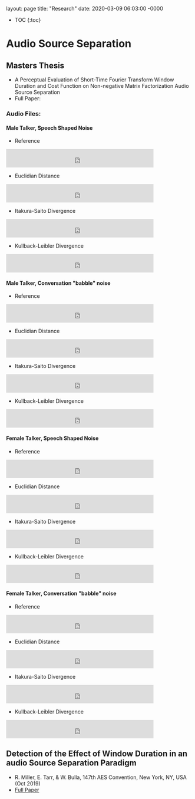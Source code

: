 layout: page
title: "Research"
date: 2020-03-09 06:03:00 -0000

* TOC
{:toc}

# Audio Source Separation
## Masters Thesis
  * A Perceptual Evaluation of Short-Time Fourier Transform Window Duration and Cost Function on Non-negative Matrix Factorization Audio Source Separation
  * Full Paper:

### Audio Files:
#### Male Talker, Speech Shaped Noise
  * Reference
  <iframe
   frameborder="0"
   width="400"
   height="50"
   src="https://drive.google.com/file/d/1jAxU62o3mrkOHjJ_eofzAojAWD1bbHEv/preview?usp=sharing">
  </iframe>


  * Euclidian Distance
  <iframe
   frameborder="0"
   width="400"
   height="50"
   src="https://drive.google.com/file/d/1pY11312ztj0FaYW618qBnsZEOUJpqc2g/preview?usp=sharing">
  </iframe>
  
  
  * Itakura-Saito Divergence
  <iframe
   frameborder="0"
   width="400"
   height="50"
   src="https://drive.google.com/file/d/1fCR-2wMYAzYr9NM_hgNmKlFNHNdetN_9/preview?usp=sharing">
  </iframe>
  
  
  * Kullback-Leibler Divergence
  <iframe
   frameborder="0"
   width="400"
   height="50"
   src="https://drive.google.com/file/d/1ZwC85tJgLEPP2AbQ4lwkz71kdG5X8Aws/preview?usp=sharing">
  </iframe>
  
  
#### Male Talker, Conversation "babble" noise
  * Reference
  <iframe
   frameborder="0"
   width="400"
   height="50"
   src="https://drive.google.com/file/d/1vHdsuW4DMt0HEXY0oMK0O7SpiL4DRsNX/preview?usp=sharing">
  </iframe>
  
  
  * Euclidian Distance
  <iframe
   frameborder="0"
   width="400"
   height="50"
   src="https://drive.google.com/file/d/1rAn0_HM8fpSkvVhobKK4wd2S3qKIipu6/preview?usp=sharing">
  </iframe>
  
  
  * Itakura-Saito Divergence
  <iframe
   frameborder="0"
   width="400"
   height="50"
   src="https://drive.google.com/file/d/1IPWeFmIzA9l7nJ04MSYb9OBKyxSucm9B/preview?usp=sharing">
  </iframe>
  
  
  * Kullback-Leibler Divergence
  <iframe
   frameborder="0"
   width="400"
   height="50"
   src="https://drive.google.com/file/d/1sRMl5NyrFlUpR5uMlXtaMDiEHMEF862E/preview?usp=sharing">
  </iframe>
  
  
#### Female Talker, Speech Shaped Noise
  * Reference
  <iframe
   frameborder="0"
   width="400"
   height="50"
   src="https://drive.google.com/file/d/1pwwXIRxwojCFakpQd2P2cCVl6HO2Ch8s/preview?usp=sharing">
  </iframe>
  
  
  * Euclidian Distance
  <iframe
   frameborder="0"
   width="400"
   height="50"
   src="https://drive.google.com/file/d/1mzGEgY3CGWAAcTYmSDsIuAZF-L-zQ30I/preview?usp=sharing">
  </iframe>
  
  
  * Itakura-Saito Divergence
  <iframe
   frameborder="0"
   width="400"
   height="50"
   src="https://drive.google.com/file/d/1wIuqHP2vTjkLWCPuN04GaxctzsQ9eGQ2/preview?usp=sharing">
  </iframe>
  
  
  * Kullback-Leibler Divergence
  <iframe
   frameborder="0"
   width="400"
   height="50"
   src="https://drive.google.com/file/d/1j1phNYFSeQX2nWkc8SztK7A8QKHOCDMN/preview?usp=sharing">
  </iframe>
  
  
#### Female Talker, Conversation "babble" noise
  * Reference
  <iframe
   frameborder="0"
   width="400"
   height="50"
   src="https://drive.google.com/file/d/1xf4ElqGsnfxGG1wHrlE9jZ2r78ahn2H8/preview?usp=sharing">
  </iframe>
  
  
  * Euclidian Distance
  <iframe
   frameborder="0"
   width="400"
   height="50"
   src="https://drive.google.com/file/d/1saiQFQM0rDEy_0FD_hCRqi2MqxamaELB/preview?usp=sharing">
  </iframe>
  
  
  * Itakura-Saito Divergence
  <iframe
   frameborder="0"
   width="400"
   height="50"
   src="https://drive.google.com/file/d/1OKxE1FYaOeV-XRP1IHzUK4b7NkzHr5HL/preview?usp=sharing">
  </iframe>
  
  
  * Kullback-Leibler Divergence
  <iframe
   frameborder="0"
   width="400"
   height="50"
   src="https://drive.google.com/file/d/1y24bTUJx4IZtqrA7wNWp-SdNihCigOZO/preview?usp=sharing">
  </iframe>
  

## Detection of the Effect of Window Duration in an audio Source Separation Paradigm
  * R. Miller, E. Tarr, & W. Bulla, 147th AES Convention, New York, NY, USA (Oct 2019)
  * [Full Paper](http://www.aes.org/e-lib/browse.cfm?elib=20625)

